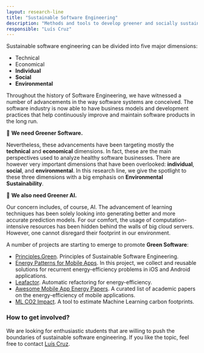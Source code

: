 ```yaml
---
layout: research-line
title: "Sustainable Software Engineering"
description: "Methods and tools to develop greener and socially sustainable software systems."
responsible: "Luís Cruz"
---
```


Sustainable software engineering can be divided into five major dimensions:

- Technical
- Economical
- **Individual**
- **Social**
- **Environmental**

Throughout the history of Software Engineering, we have witnessed a number of advancements in the
way software systems are conceived. The software industry is now able to have business models and
development practices that help continuously improve and maintain software products in the long run.

🌱 **We need Greener Software.**

Nevertheless, these advancements have been targeting mostly the **technical** and **economical**
dimensions. In fact, these are the main perspectives used to analyze healthy software businesses.
There are however very important dimensions that have been overlooked: **individual**, **social**, and
**environmental**. In this research line, we give the spotlight to these three dimensions with a big
emphasis on **Environmental Sustainability**.

🌱  **We also need Greener AI.**

Our concern includes, of course, AI. The advancement of learning techniques has been solely looking into
generating better and more accurate prediction models. For our comfort, the usage of
computation-intensive resources has been hidden behind the walls of big cloud servers. However, one
cannot disregard their footprint in our environment.


A number of projects are starting to emerge to promote **Green Software**:

- [Principles.Green]. Principles of Sustainable Software Engineering.
- [Energy Patterns for Mobile Apps]. In this project, we collect and reusable solutions for recurrent energy-efficiency problems in iOS and Android applications.
- [Leafactor]. Automatic refactoring for energy-efficiency.
- [Awesome Mobile App Energy Papers]. A curated list of academic papers on the energy-efficiency of mobile applications.
- [ML CO2 Impact]. A tool to estimate Machine Learning carbon footprints.

### How to get involved?

We are looking for enthusiastic students that are willing to push the boundaries of sustainable software engineering.
If you like the topic, feel free to contact [Luís Cruz].

[Energy Patterns for Mobile Apps]: https://tqrg.github.io/energy-patterns/
[Principles.Green]: https://principles.green
[Awesome Mobile App Energy Papers]: https://luiscruz.github.io/awesome-mobile-app-energy-papers/
[ML CO2 Impact]: https://mlco2.github.io/impact/
[Leafactor]: https://tqrg.github.io/projects/leafactor.html
[Luís Cruz]: https://luiscruz.github.io
